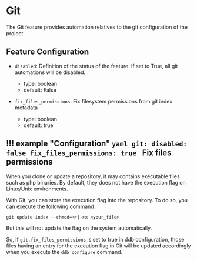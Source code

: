Git
===

The Git feature provides automation relatives to the git configuration of the project.

Feature Configuration
---

- `disabled`: Definition of the status of the feature. If set to True, all git automations will be disabled.
    - type: boolean
    - default: False
              
- `fix_files_permissions`: Fix filesystem permissions from git index metadata 
    - type: boolean
    - default: true

!!! example "Configuration"
    ```yaml
    git:
      disabled: false
      fix_files_permissions: true
    ``` 
Fix files permissions
---

When you clone or update a repository, it may contains executable files such as php binaries. By default, they does not 
have the execution flag on Linux/Unix environments. 

With Git, you can store the execution flag into the repository. To do so, you can execute the following command : 

```
git update-index --chmod=<+|->x <your_file>
```

But this will not update the flag on the system automatically.

So, if `git.fix_files_permissions` is set to true in ddb configuration, those files having an entry for the execution 
flag in Git will be updated accordingly when you execute the `ddb configure` command. 